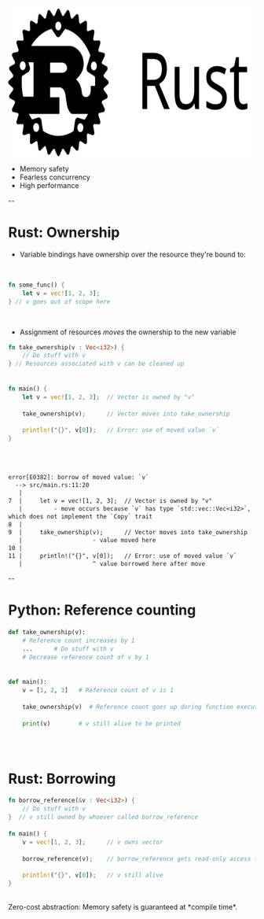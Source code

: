 <img src="external-images/logos/rust-logo-with-text.svg"
     alt="The logo for the Rust language"
     style="height: 300px; max-height: 300px"
     />

- Memory safety
- Fearless concurrency
- High performance

--

# Rust: Ownership

- Variable bindings have ownership over the resource they're bound to:
<br/>

```rust
fn some_func() {
    let v = vec![1, 2, 3];
} // v goes out of scope here
```
<br/>

- Assignment of resources *moves* the ownership to the new variable

```rust
fn take_ownership(v : Vec<i32>) {
    // Do stuff with v
} // Resources associated with v can be cleaned up


fn main() {
    let v = vec![1, 2, 3];  // Vector is owned by "v"

    take_ownership(v);      // Vector moves into take_ownership

    println!("{}", v[0]);   // Error: use of moved value `v`
}
```

<br/>
<br/>

```
error[E0382]: borrow of moved value: `v`
  --> src/main.rs:11:20
   |
7  |     let v = vec![1, 2, 3];  // Vector is owned by "v"
   |         - move occurs because `v` has type `std::vec::Vec<i32>`, which does not implement the `Copy` trait
8  |
9  |     take_ownership(v);      // Vector moves into take_ownership
   |                    - value moved here
10 |
11 |     println!("{}", v[0]);   // Error: use of moved value `v`
   |                    ^ value borrowed here after move
```
<fragment/>

--

# Python: Reference counting

```python
def take_ownership(v):
    # Reference count increases by 1
    ...      # Do stuff with v
    # Decrease reference count of v by 1


def main():
    v = [1, 2, 3]   # Reference count of v is 1

    take_ownership(v)  # Reference count goes up during function execution

    print(v)        # v still alive to be printed
```

<br/><br/>

# Rust: Borrowing

```rust
fn borrow_reference(&v : Vec<i32>) {
    // Do stuff with v
}  // v still owned by whoever called borrow_reference

fn main() {
    v = vec![1, 2, 3];      // v owns vector

    borrow_reference(v);    // borrow_reference gets read-only access to vector

    println!("{}", v[0]);   // v still alive
}
```

<br/>
Zero-cost abstraction: Memory safety is guaranteed at *compile time*.
